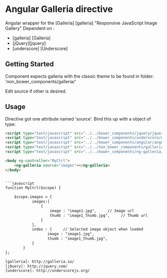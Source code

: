 
Angular Galleria directive
=================

Angular wrapper for the [Galleria] [galleria]  "Responsive JavaScript Image Gallery"
Dependent on :
* [galleria] [Galleria]
* [jQuery][jquery]
* [underscore] [Underscore]



Getting Started
---------------

Component expects galleria with the classic theme to be found in folder:
'non_bower_components/galleria/'

Edit source if other is desired.




Usage
---------------

Directive got one attribute named 'source'. Bind this up with a object of type:


```html
<script type="text/javascript" src="../../bower_components/jquery/jquery.min.js"></script>
<script type="text/javascript" src="../../bower_components/underscore/underscore-min.js"></script>
<script type="text/javascript" src="../../bower_components/angular/angular.min.js"></script>
<script type="text/javascript" src="../../non_bower_components/galleria/galleria-1.3.3.min.js"></script>
<script type="text/javascript" src="../../bower_components/ng-galleria/ng-galleria.js"></script>

<body ng-controller="MyCtrl">
    <ng-galleria source="images"></ng-galleria>
</body>


```javascript
function MyCtrl($scope) {

    $scope.images = {
            images:[
                {
                    image : "image1.jpg",     // Image url
                    thumb : "image1_thumb.jpg",     // Thumb url
                }
            ],
            index : {     // Selected image object when loaded
                   image : "image1.jpg",
                   thumb : "image1_thumb.jpg",
            }
        }
};

[galleria]: http://galleria.io/
[jQuery]: http://jquery.com/
[underscore]: http://underscorejs.org/